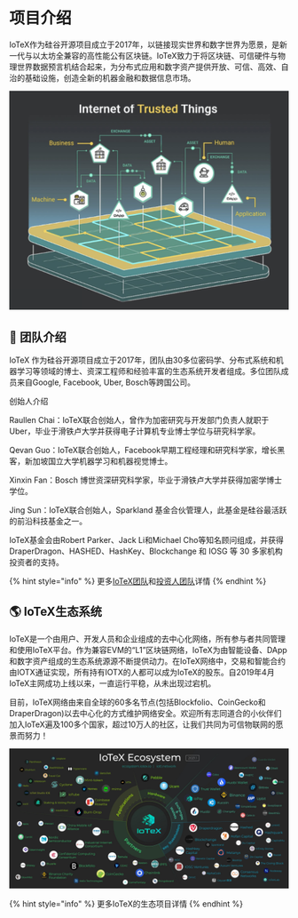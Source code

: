 # 项目介绍

IoTeX作为硅谷开源项目成立于2017年，以链接现实世界和数字世界为愿景，是新一代与以太坊全兼容的高性能公有区块链。IoTeX致力于将区块链、可信硬件与物理世界数据预言机结合起来，为分布式应用和数字资产提供开放、可信、高效、自治的基础设施，创造全新的机器金融和数据信息市场。

![](.gitbook/assets/screen-shot-2021-01-30-at-9.10.43-pm.png)

## 🏢 团队介绍

IoTeX 作为硅谷开源项目成立于2017年，团队由30多位密码学、分布式系统和机器学习等领域的博士、资深工程师和经验丰富的生态系统开发者组成。多位团队成员来自Google, Facebook, Uber, Bosch等跨国公司。

创始人介绍 

Raullen Chai：IoTeX联合创始人，曾作为加密研究与开发部门负责人就职于Uber，毕业于滑铁卢大学并获得电子计算机专业博士学位与研究科学家。

Qevan Guo：IoTeX联合创始人，Facebook早期工程经理和研究科学家，增长黑客，新加坡国立大学机器学习和机器视觉博士。

Xinxin Fan：Bosch  博世资深研究科学家，毕业于滑铁卢大学并获得加密学博士学位。

Jing Sun：IoTeX联合创始人，Sparkland 基金合伙管理人，此基金是硅谷最活跃的前沿科技基金之一。

IoTeX基金会由Robert Parker、Jack Li和Michael Cho等知名顾问组成，并获得DraperDragon、HASHED、HashKey、Blockchange 和 IOSG 等 30 多家机构投资者的支持。

{% hint style="info" %}
更多[IoTeX团队](https://iotex.io/team/)和[投资人团队](https://preview.redd.it/lee7cdl74c111.png?width=1031&format=png&auto=webp&s=2330810490709a1a7a5adfdf5011ca461e28cbd4)详情
{% endhint %}

## 🌎 **IoTeX**生态系统

IoTeX是一个由用户、开发人员和企业组成的去中心化网络，所有参与者共同管理和使用IoTeX平台。作为兼容EVM的“L1”区块链网络，IoTeX为由智能设备、DApp和数字资产组成的生态系统源源不断提供动力。在IoTeX网络中，交易和智能合约由IOTX通证实现，所有持有IOTX的人都可以成为IoTeX的股东。自2019年4月IoTeX主网成功上线以来，一直运行平稳，从未出现过宕机。

目前，IoTeX网络由来自全球的60多名节点\(包括Blockfolio、CoinGecko和DraperDragon\)以去中心化的方式维护网络安全。欢迎所有志同道合的小伙伴们加入IoTeX遍及100多个国家，超过10万人的社区，让我们共同为可信物联网的愿景而努力！

![](.gitbook/assets/1__jj10vny3cifcdck5cj3ug-2x.jpeg)

{% hint style="info" %}
更多IoTeX的生态项目详情
{% endhint %}

